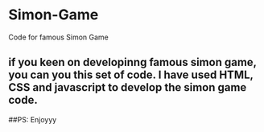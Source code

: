 # Simon-Game
Code for famous Simon Game 

## if you keen on developinng famous simon game, you can you this set of code. I have used HTML, CSS and javascript to develop the simon game code. 

##PS: Enjoyyy
